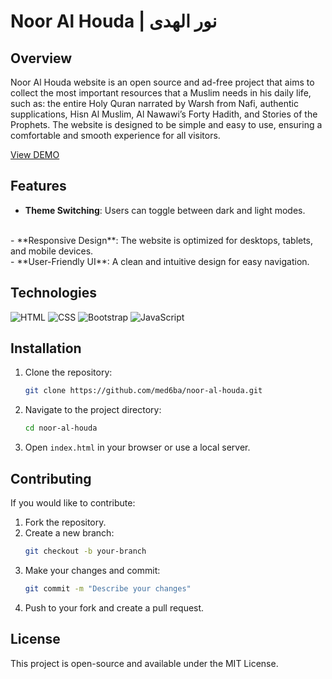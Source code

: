 # Noor Al Houda | نور الهدى

## Overview

Noor Al Houda website is an open source and ad-free project that aims to collect the most important resources that a Muslim needs in his daily life, such as: the entire Holy Quran narrated by Warsh from Nafi, authentic supplications, Hisn Al Muslim, Al Nawawi’s Forty Hadith, and Stories of the Prophets. The website is designed to be simple and easy to use, ensuring a comfortable and smooth experience for all visitors.

<a href="https://nooralhouda.vercel.app">View DEMO</a>

## Features

- **Theme Switching**: Users can toggle between dark and light modes.
<br />
- **Responsive Design**: The website is optimized for desktops, tablets, and mobile devices.
<br />
- **User-Friendly UI**: A clean and intuitive design for easy navigation.

## Technologies

![HTML](https://img.shields.io/badge/-HTML-orange?logo=html5&logoColor=white) ![CSS](https://img.shields.io/badge/-CSS-blue?logo=css3&logoColor=white) ![Bootstrap](https://img.shields.io/badge/-Bootstrap-purple?logo=bootstrap&logoColor=white) ![JavaScript](https://img.shields.io/badge/-JavaScript-yellow?logo=javascript&logoColor=white)

## Installation

1. Clone the repository:
   ```sh
   git clone https://github.com/med6ba/noor-al-houda.git
   ```
2. Navigate to the project directory:
   ```sh
   cd noor-al-houda
   ```
3. Open `index.html` in your browser or use a local server.

## Contributing
If you would like to contribute:
1. Fork the repository.
2. Create a new branch:
   ```sh
   git checkout -b your-branch
   ```
3. Make your changes and commit:
   ```sh
   git commit -m "Describe your changes"
   ```
4. Push to your fork and create a pull request.

## License

This project is open-source and available under the MIT License.
